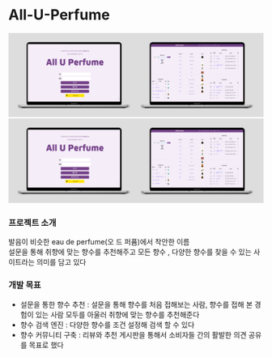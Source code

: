 # All-U-Perfume

![1](/image/1.jpg) 
![mockup](/image/1.jpg)

### 프로젝트 소개
발음이 비슷한 eau de perfume(오 드 퍼퓸)에서 착안한 이름<br/> 
설문을 통해 취향에 맞는 향수를 추천해주고
모든 향수 , 다양한 향수를 찾을 수 있는 사이트라는 의미를 담고 있다 



### 개발 목표
- 설문을 통한 향수 추천 : 설문을 통해 향수를 처음 접해보는 사람, 향수를 접해 본 경험이 있는 사람 모두를 아울러 취향에 맞는 향수를 추천해준다
- 향수 검색 엔진 : 다양한 향수를 조건 설정해 검색 할 수 있다
- 향수 커뮤니티 구축 : 리뷰와 추천 게시판을 통해서 소비자들 간의 활발한 의견 공유를 목표로 했다


